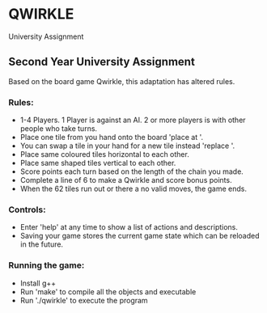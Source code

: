 # QWIRKLE
University Assignment

## Second Year University Assignment

Based on the board game Qwirkle, this adaptation has altered rules.

### Rules:
- 1-4 Players. 1 Player is against an AI. 2 or more players is with other people who take turns.
- Place one tile from you hand onto the board 'place <tile code> at <grid code>'.
- You can swap a tile in your hand for a new tile instead 'replace <tile code>'.
- Place same coloured tiles horizontal to each other.
- Place same shaped tiles vertical to each other.
- Score points each turn based on the length of the chain you made.
- Complete a line of 6 to make a Qwirkle and score bonus points.
- When the 62 tiles run out or there a no valid moves, the game ends.

### Controls:
- Enter 'help' at any time to show a list of actions and descriptions.
- Saving your game stores the current game state which can be reloaded in the future.

### Running the game:
- Install g++
- Run 'make' to compile all the objects and executable
- Run './qwirkle' to execute the program